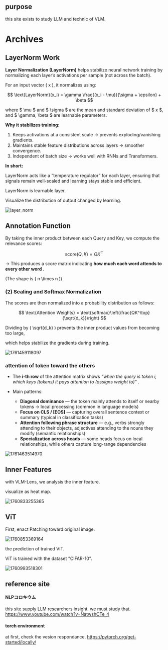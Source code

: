 ## purpose

this site exists to study LLM and technic of VLM.

# Archives

## LayerNorm Work

**Layer Normalization (LayerNorm)** helps stabilize neural network training by normalizing each layer’s activations per sample (not across the batch).

For an input vector ( x ), it normalizes using:

$$
\text{LayerNorm}(x_i) = \gamma \frac{(x_i - \mu)}{\sigma + \epsilon} + \beta
$$

where $ \mu $ and $ \sigma $ are the mean and standard deviation of $ x $, and $ \gamma, \beta $ are learnable parameters.

**Why it stabilizes training:**

1. Keeps activations at a consistent scale → prevents exploding/vanishing gradients.
2. Maintains stable feature distributions across layers → smoother convergence.
3. Independent of batch size → works well with RNNs and Transformers.

**In short:**

LayerNorm acts like a “temperature regulator” for each layer, ensuring that signals remain well-scaled and learning stays stable and efficient.

LayerNorm is learnable layer.

Visualize the distribution of output changed by learning.

![layer_norm](image/README/layernorm_training.gif)

## Annotation Function

By taking the inner product between each Query and Key, we compute the relevance scores:

$$
\text{score}(Q, K) = Q K^\top
$$

→ This produces a score matrix indicating  **how much each word attends to every other word** .

(The shape is ( n \times n ))

### (2) Scaling and Softmax Normalization

The scores are then normalized into a probability distribution as follows:

$$
\text{Attention Weights} = \text{softmax}\left(\frac{QK^\top}{\sqrt{d_k}}\right)
$$

Dividing by ( \sqrt{d_k} ) prevents the inner product values from becoming too large,

which helps stabilize the gradients during training.


![1761459118097](image/README/1761459118097.png)

### attention of token toward the others

* The **i-th row** of the attention matrix shows  *“when the query is token i, which keys (tokens) it pays attention to (assigns weight to)”* .
* Main patterns:

  * **Diagonal dominance** — the token mainly attends to itself or nearby tokens → local processing (common in language models)
  * **Focus on CLS / [EOS]** — capturing overall sentence context or summary (typical in classification tasks)
  * **Attention following phrase structure** — e.g., verbs strongly attending to their objects, adjectives attending to the nouns they modify (semantic relationships)
  * **Specialization across heads** — some heads focus on local relationships, while others capture long-range dependencies

![1761463514970](image/README/1761463514970.png)


## Inner Features

with VLM-Lens, we analysis the inner feature.

visualize as heat map.

![1760833255365](image/README/1760833255365.png)

## ViT

First, enact Patching toward original image.

![1760853369164](image/README/1760853369164.png)

the prediction of trained ViT.

ViT is trained with the dataset "CIFAR-10".

![1760993518301](image/README/1760993518301.png)

## reference site

#### NLPコロキウム

this site supply LLM researchers insight.
we must study that.
https://www.youtube.com/watch?v=NatwshCTe_4

#### torch environment

at first, check the vesion respondance.
https://pytorch.org/get-started/locally/
